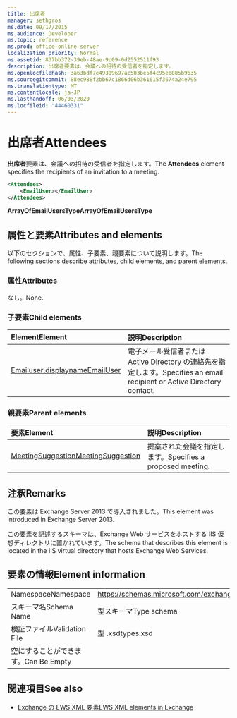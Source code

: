 ```yaml
---
title: 出席者
manager: sethgros
ms.date: 09/17/2015
ms.audience: Developer
ms.topic: reference
ms.prod: office-online-server
localization_priority: Normal
ms.assetid: 837bb372-39eb-48ae-9c09-0d2552511f93
description: 出席者要素は、会議への招待の受信者を指定します。
ms.openlocfilehash: 3a63bdf7e49309697ac503be5f4c95eb805b9635
ms.sourcegitcommit: 88ec988f2bb67c1866d06b361615f3674a24e795
ms.translationtype: MT
ms.contentlocale: ja-JP
ms.lasthandoff: 06/03/2020
ms.locfileid: "44460331"
---
```

# <a name="attendees"></a><span data-ttu-id="4bb0d-103">出席者</span><span class="sxs-lookup"><span data-stu-id="4bb0d-103">Attendees</span></span>

<span data-ttu-id="4bb0d-104">**出席者**要素は、会議への招待の受信者を指定します。</span><span class="sxs-lookup"><span data-stu-id="4bb0d-104">The **Attendees** element specifies the recipients of an invitation to a meeting.</span></span> 
  
```XML
<Attendees>
    <EmailUser></EmailUser>
</Attendees>
```

 <span data-ttu-id="4bb0d-105">**ArrayOfEmailUsersType**</span><span class="sxs-lookup"><span data-stu-id="4bb0d-105">**ArrayOfEmailUsersType**</span></span>
## <a name="attributes-and-elements"></a><span data-ttu-id="4bb0d-106">属性と要素</span><span class="sxs-lookup"><span data-stu-id="4bb0d-106">Attributes and elements</span></span>

<span data-ttu-id="4bb0d-107">以下のセクションで、属性、子要素、親要素について説明します。</span><span class="sxs-lookup"><span data-stu-id="4bb0d-107">The following sections describe attributes, child elements, and parent elements.</span></span>
  
### <a name="attributes"></a><span data-ttu-id="4bb0d-108">属性</span><span class="sxs-lookup"><span data-stu-id="4bb0d-108">Attributes</span></span>

<span data-ttu-id="4bb0d-109">なし。</span><span class="sxs-lookup"><span data-stu-id="4bb0d-109">None.</span></span>
  
### <a name="child-elements"></a><span data-ttu-id="4bb0d-110">子要素</span><span class="sxs-lookup"><span data-stu-id="4bb0d-110">Child elements</span></span>

|<span data-ttu-id="4bb0d-111">**Element**</span><span class="sxs-lookup"><span data-stu-id="4bb0d-111">**Element**</span></span>|<span data-ttu-id="4bb0d-112">**説明**</span><span class="sxs-lookup"><span data-stu-id="4bb0d-112">**Description**</span></span>|
|:-----|:-----|
|[<span data-ttu-id="4bb0d-113">Emailuser.displayname</span><span class="sxs-lookup"><span data-stu-id="4bb0d-113">EmailUser</span></span>](emailuser.md) <br/> |<span data-ttu-id="4bb0d-114">電子メール受信者または Active Directory の連絡先を指定します。</span><span class="sxs-lookup"><span data-stu-id="4bb0d-114">Specifies an email recipient or Active Directory contact.</span></span>  <br/> |
   
### <a name="parent-elements"></a><span data-ttu-id="4bb0d-115">親要素</span><span class="sxs-lookup"><span data-stu-id="4bb0d-115">Parent elements</span></span>

|<span data-ttu-id="4bb0d-116">**要素**</span><span class="sxs-lookup"><span data-stu-id="4bb0d-116">**Element**</span></span>|<span data-ttu-id="4bb0d-117">**説明**</span><span class="sxs-lookup"><span data-stu-id="4bb0d-117">**Description**</span></span>|
|:-----|:-----|
|[<span data-ttu-id="4bb0d-118">MeetingSuggestion</span><span class="sxs-lookup"><span data-stu-id="4bb0d-118">MeetingSuggestion</span></span>](meetingsuggestion.md) <br/> |<span data-ttu-id="4bb0d-119">提案された会議を指定します。</span><span class="sxs-lookup"><span data-stu-id="4bb0d-119">Specifies a proposed meeting.</span></span>  <br/> |
   
## <a name="remarks"></a><span data-ttu-id="4bb0d-120">注釈</span><span class="sxs-lookup"><span data-stu-id="4bb0d-120">Remarks</span></span>

<span data-ttu-id="4bb0d-121">この要素は Exchange Server 2013 で導入されました。</span><span class="sxs-lookup"><span data-stu-id="4bb0d-121">This element was introduced in Exchange Server 2013.</span></span>
  
<span data-ttu-id="4bb0d-122">この要素を記述するスキーマは、Exchange Web サービスをホストする IIS 仮想ディレクトリに置かれています。</span><span class="sxs-lookup"><span data-stu-id="4bb0d-122">The schema that describes this element is located in the IIS virtual directory that hosts Exchange Web Services.</span></span>
  
## <a name="element-information"></a><span data-ttu-id="4bb0d-123">要素の情報</span><span class="sxs-lookup"><span data-stu-id="4bb0d-123">Element information</span></span>

|||
|:-----|:-----|
|<span data-ttu-id="4bb0d-124">Namespace</span><span class="sxs-lookup"><span data-stu-id="4bb0d-124">Namespace</span></span>  <br/> |https://schemas.microsoft.com/exchange/services/2006/types  <br/> |
|<span data-ttu-id="4bb0d-125">スキーマ名</span><span class="sxs-lookup"><span data-stu-id="4bb0d-125">Schema Name</span></span>  <br/> |<span data-ttu-id="4bb0d-126">型スキーマ</span><span class="sxs-lookup"><span data-stu-id="4bb0d-126">Type schema</span></span>  <br/> |
|<span data-ttu-id="4bb0d-127">検証ファイル</span><span class="sxs-lookup"><span data-stu-id="4bb0d-127">Validation File</span></span>  <br/> |<span data-ttu-id="4bb0d-128">型 .xsd</span><span class="sxs-lookup"><span data-stu-id="4bb0d-128">types.xsd</span></span>  <br/> |
|<span data-ttu-id="4bb0d-129">空にすることができます。</span><span class="sxs-lookup"><span data-stu-id="4bb0d-129">Can Be Empty</span></span>  <br/> ||
   
## <a name="see-also"></a><span data-ttu-id="4bb0d-130">関連項目</span><span class="sxs-lookup"><span data-stu-id="4bb0d-130">See also</span></span>

- [<span data-ttu-id="4bb0d-131">Exchange の EWS XML 要素</span><span class="sxs-lookup"><span data-stu-id="4bb0d-131">EWS XML elements in Exchange</span></span>](ews-xml-elements-in-exchange.md)

